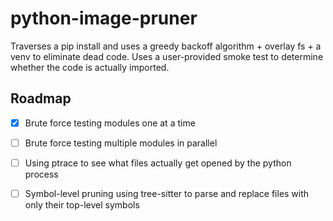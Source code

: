 # python-image-pruner

Traverses a pip install and uses a greedy backoff algorithm + overlay fs + a venv to eliminate dead code. Uses a user-provided smoke test to determine whether the code is actually imported.

## Roadmap

- [x] Brute force testing modules one at a time
- [ ] Brute force testing multiple modules in parallel
- [ ] Using ptrace to see what files actually get opened by the python process
- [ ] Symbol-level pruning using tree-sitter to parse and replace files with only their top-level symbols

